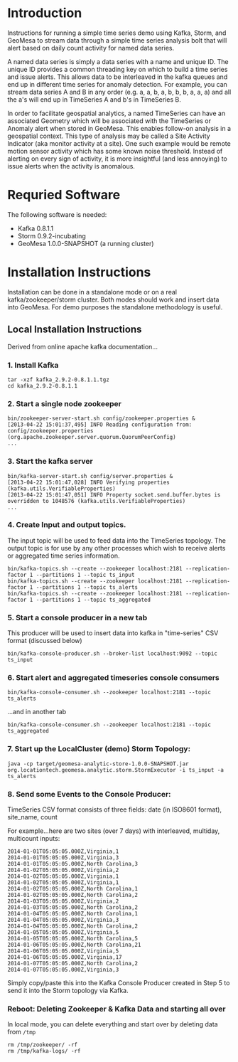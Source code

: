 # Introduction

Instructions for running a simple time series demo using Kafka, Storm, and GeoMesa to stream data through a simple time
series analysis bolt that will alert based on daily count activity for named data series.

A named data series is simply a data series with a name and unique ID. The unique ID provides a common threading key on
which to build a time series and issue alerts. This allows data to be interleaved in the kafka queues and end up in
different time series for anomaly detection. For example, you can stream data series A and B in any order (e.g. a, a, b,
a, b, b, b, a, a, a) and all the a's will end up in TimeSeries A and b's in TimeSeries B.

In order to facilitate geospatial analytics, a named TimeSeries can have an associated Geometry which will be associated
with the TimeSeries or Anomaly alert when stored in GeoMesa. This enables follow-on analysis in a geospatial context.
This type of analysis may be called a Site Activity Indicator (aka monitor activity at a site). One such example would
be remote motion sensor activity which has some known noise threshold. Instead of alerting on every sign of activity, it
is more insightful (and less annoying) to issue alerts when the activity is anomalous.

# Requried Software

The following software is needed:

* Kafka 0.8.1.1
* Storm 0.9.2-incubating
* GeoMesa 1.0.0-SNAPSHOT (a running cluster)

# Installation Instructions

Installation can be done in a standalone mode or on a real kafka/zookeeper/storm cluster. Both modes should work and
insert data into GeoMesa. For demo purposes the standalone methodology is useful.

## Local Installation Instructions
Derived from online apache kafka documentation...

### 1. Install Kafka

    tar -xzf kafka_2.9.2-0.8.1.1.tgz
    cd kafka_2.9.2-0.8.1.1

### 2. Start a single node zookeeper

    bin/zookeeper-server-start.sh config/zookeeper.properties &
    [2013-04-22 15:01:37,495] INFO Reading configuration from: config/zookeeper.properties (org.apache.zookeeper.server.quorum.QuorumPeerConfig)
    ...

### 3. Start the kafka server

    bin/kafka-server-start.sh config/server.properties &
    [2013-04-22 15:01:47,028] INFO Verifying properties (kafka.utils.VerifiableProperties)
    [2013-04-22 15:01:47,051] INFO Property socket.send.buffer.bytes is overridden to 1048576 (kafka.utils.VerifiableProperties)
    ...

### 4. Create Input and output topics.
The input topic will be used to feed data into the TimeSeries topology. The output topic is for use by any other
processes which wish to receive alerts or aggregated time series information.
   
    bin/kafka-topics.sh --create --zookeeper localhost:2181 --replication-factor 1 --partitions 1 --topic ts_input
    bin/kafka-topics.sh --create --zookeeper localhost:2181 --replication-factor 1 --partitions 1 --topic ts_alerts
    bin/kafka-topics.sh --create --zookeeper localhost:2181 --replication-factor 1 --partitions 1 --topic ts_aggregated

### 5. Start a console producer in a new tab

This producer will be used to insert data into kafka in "time-series" CSV format (discussed below)

    bin/kafka-console-producer.sh --broker-list localhost:9092 --topic ts_input

### 6. Start alert and aggregated timeseries console consumers

    bin/kafka-console-consumer.sh --zookeeper localhost:2181 --topic ts_alerts
    
...and in another tab

    bin/kafka-console-consumer.sh --zookeeper localhost:2181 --topic ts_aggregated
    
### 7. Start up the LocalCluster (demo) Storm Topology:

    java -cp target/geomesa-analytic-store-1.0.0-SNAPSHOT.jar org.locationtech.geomesa.analytic.storm.StormExecutor -i ts_input -a ts_alerts

### 8. Send some Events to the Console Producer:

TimeSeries CSV format consists of three fields: date (in ISO8601 format), site_name, count

For example...here are two sites (over 7 days) with interleaved, multiday, multicount inputs:

    2014-01-01T05:05:05.000Z,Virginia,1
    2014-01-01T05:05:05.000Z,Virginia,3
    2014-01-01T05:05:05.000Z,North Carolina,3
    2014-01-02T05:05:05.000Z,Virginia,2
    2014-01-02T05:05:05.000Z,Virginia,1
    2014-01-02T05:05:05.000Z,Virginia,1
    2014-01-02T05:05:05.000Z,North Carolina,1
    2014-01-02T05:05:05.000Z,North Carolina,2
    2014-01-03T05:05:05.000Z,Virginia,2
    2014-01-03T05:05:05.000Z,North Carolina,2
    2014-01-04T05:05:05.000Z,North Carolina,1
    2014-01-04T05:05:05.000Z,Virginia,3
    2014-01-04T05:05:05.000Z,North Carolina,2
    2014-01-05T05:05:05.000Z,Virginia,5
    2014-01-05T05:05:05.000Z,North Carolina,5
    2014-01-06T05:05:05.000Z,North Carolina,21
    2014-01-06T05:05:05.000Z,Virginia,5
    2014-01-06T05:05:05.000Z,Virginia,17
    2014-01-07T05:05:05.000Z,North Carolina,2
    2014-01-07T05:05:05.000Z,Virginia,3

Simply copy/paste this into the Kafka Console Producer created in Step 5 to send it into the Storm topology via Kafka.

### Reboot: Deleting Zookeeper & Kafka Data and starting all over

In local mode, you can delete everything and start over by deleting data from ```/tmp```

    rm /tmp/zookeeper/ -rf
    rm /tmp/kafka-logs/ -rf



